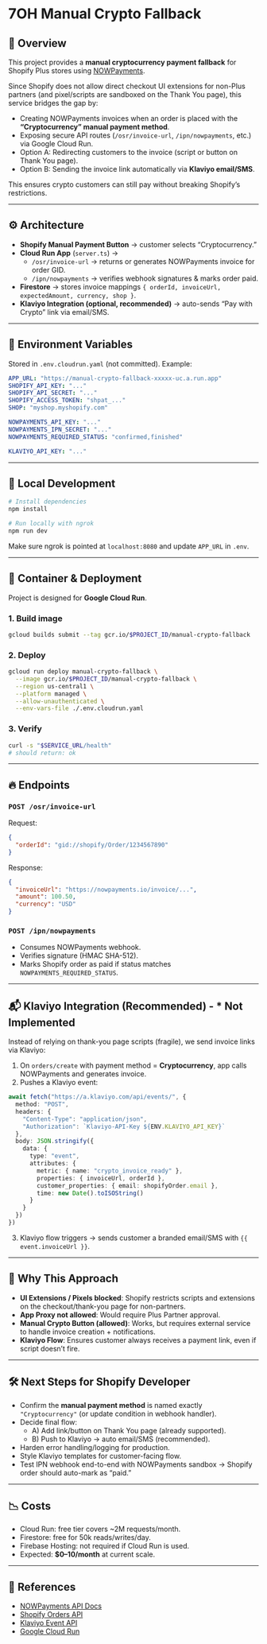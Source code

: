 # 7OH Manual Crypto Fallback

## 📌 Overview
This project provides a **manual cryptocurrency payment fallback** for Shopify Plus stores using [NOWPayments](https://nowpayments.io/).  

Since Shopify does not allow direct checkout UI extensions for non-Plus partners (and pixel/scripts are sandboxed on the Thank You page), this service bridges the gap by:

- Creating NOWPayments invoices when an order is placed with the **“Cryptocurrency” manual payment method**.  
- Exposing secure API routes (`/osr/invoice-url`, `/ipn/nowpayments`, etc.) via Google Cloud Run.  
- Option A: Redirecting customers to the invoice (script or button on Thank You page).  
- Option B: Sending the invoice link automatically via **Klaviyo email/SMS**.  

This ensures crypto customers can still pay without breaking Shopify’s restrictions.

---

## ⚙️ Architecture
- **Shopify Manual Payment Button** → customer selects “Cryptocurrency.”  
- **Cloud Run App** (`server.ts`) →  
  - `/osr/invoice-url` → returns or generates NOWPayments invoice for order GID.  
  - `/ipn/nowpayments` → verifies webhook signatures & marks order paid.  
- **Firestore** → stores invoice mappings `{ orderId, invoiceUrl, expectedAmount, currency, shop }`.  
- **Klaviyo Integration (optional, recommended)** → auto-sends “Pay with Crypto” link via email/SMS.

---

## 🔑 Environment Variables
Stored in `.env.cloudrun.yaml` (not committed). Example:

```yaml
APP_URL: "https://manual-crypto-fallback-xxxxx-uc.a.run.app"
SHOPIFY_API_KEY: "..."
SHOPIFY_API_SECRET: "..."
SHOPIFY_ACCESS_TOKEN: "shpat_..."
SHOP: "myshop.myshopify.com"

NOWPAYMENTS_API_KEY: "..."
NOWPAYMENTS_IPN_SECRET: "..."
NOWPAYMENTS_REQUIRED_STATUS: "confirmed,finished"

KLAVIYO_API_KEY: "..."
```

---

## 🚀 Local Development
```bash
# Install dependencies
npm install

# Run locally with ngrok
npm run dev
```

Make sure ngrok is pointed at `localhost:8080` and update `APP_URL` in `.env`.

---

## 🐳 Container & Deployment
Project is designed for **Google Cloud Run**.

### 1. Build image
```bash
gcloud builds submit --tag gcr.io/$PROJECT_ID/manual-crypto-fallback
```

### 2. Deploy
```bash
gcloud run deploy manual-crypto-fallback \
  --image gcr.io/$PROJECT_ID/manual-crypto-fallback \
  --region us-central1 \
  --platform managed \
  --allow-unauthenticated \
  --env-vars-file ./.env.cloudrun.yaml
```

### 3. Verify
```bash
curl -s "$SERVICE_URL/health"
# should return: ok
```

---

## 🔥 Endpoints

### `POST /osr/invoice-url`
Request:
```json
{
  "orderId": "gid://shopify/Order/1234567890"
}
```

Response:
```json
{
  "invoiceUrl": "https://nowpayments.io/invoice/...",
  "amount": 100.50,
  "currency": "USD"
}
```

### `POST /ipn/nowpayments`
- Consumes NOWPayments webhook.  
- Verifies signature (HMAC SHA-512).  
- Marks Shopify order as paid if status matches `NOWPAYMENTS_REQUIRED_STATUS`.

---

## 📬 Klaviyo Integration (Recommended) - * Not Implemented 
Instead of relying on thank-you page scripts (fragile), we send invoice links via Klaviyo:

1. On `orders/create` with payment method = **Cryptocurrency**, app calls NOWPayments and generates invoice.  
2. Pushes a Klaviyo event:

```ts
await fetch("https://a.klaviyo.com/api/events/", {
  method: "POST",
  headers: {
    "Content-Type": "application/json",
    "Authorization": `Klaviyo-API-Key ${ENV.KLAVIYO_API_KEY}`
  },
  body: JSON.stringify({
    data: {
      type: "event",
      attributes: {
        metric: { name: "crypto_invoice_ready" },
        properties: { invoiceUrl, orderId },
        customer_properties: { email: shopifyOrder.email },
        time: new Date().toISOString()
      }
    }
  })
})
```

3. Klaviyo flow triggers → sends customer a branded email/SMS with `{{ event.invoiceUrl }}`.

---

## 📌 Why This Approach
- **UI Extensions / Pixels blocked**: Shopify restricts scripts and extensions on the checkout/thank-you page for non-partners.  
- **App Proxy not allowed**: Would require Plus Partner approval.  
- **Manual Crypto Button (allowed)**: Works, but requires external service to handle invoice creation + notifications.  
- **Klaviyo Flow**: Ensures customer always receives a payment link, even if script doesn’t fire.

---

## 🛠️ Next Steps for Shopify Developer
- Confirm the **manual payment method** is named exactly `"Cryptocurrency"` (or update condition in webhook handler).  
- Decide final flow:  
  - A) Add link/button on Thank You page (already supported).  
  - B) Push to Klaviyo → auto email/SMS (recommended).  
- Harden error handling/logging for production.  
- Style Klaviyo templates for customer-facing flow.  
- Test IPN webhook end-to-end with NOWPayments sandbox → Shopify order should auto-mark as “paid.”

---

## 📉 Costs
- Cloud Run: free tier covers ~2M requests/month.  
- Firestore: free for 50k reads/writes/day.  
- Firebase Hosting: not required if Cloud Run is used.  
- Expected: **$0–10/month** at current scale.

---

## 📖 References
- [NOWPayments API Docs](https://documenter.getpostman.com/view/7907941/S1a32n38)  
- [Shopify Orders API](https://shopify.dev/docs/api/admin-rest/2023-04/resources/order)  
- [Klaviyo Event API](https://developers.klaviyo.com/en/reference/create_client_event)  
- [Google Cloud Run](https://cloud.google.com/run/docs/quickstarts/build-and-deploy)
